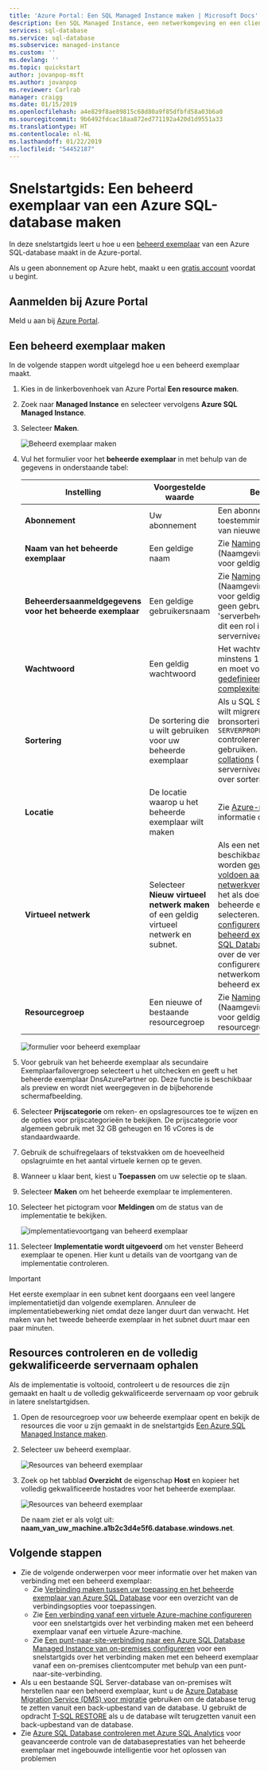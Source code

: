 ```yaml
---
title: 'Azure Portal: Een SQL Managed Instance maken | Microsoft Docs'
description: Een SQL Managed Instance, een netwerkomgeving en een client-VM maken om toegang te krijgen.
services: sql-database
ms.service: sql-database
ms.subservice: managed-instance
ms.custom: ''
ms.devlang: ''
ms.topic: quickstart
author: jovanpop-msft
ms.author: jovanpop
ms.reviewer: Carlrab
manager: craigg
ms.date: 01/15/2019
ms.openlocfilehash: a4e829f8ae89815c68d80a9f85dfbfd58a03b6a0
ms.sourcegitcommit: 9b6492fdcac18aa872ed771192a420d1d9551a33
ms.translationtype: HT
ms.contentlocale: nl-NL
ms.lasthandoff: 01/22/2019
ms.locfileid: "54452187"
---
```

# <a name="quickstart-create-an-azure-sql-database-managed-instance"></a>Snelstartgids: Een beheerd exemplaar van een Azure SQL-database maken

In deze snelstartgids leert u hoe u een [beheerd exemplaar](sql-database-managed-instance.md) van een Azure SQL-database maakt in de Azure-portal.

Als u geen abonnement op Azure hebt, maakt u een [gratis account](https://azure.microsoft.com/free/) voordat u begint.

## <a name="sign-in-to-the-azure-portal"></a>Aanmelden bij Azure Portal

Meld u aan bij [Azure Portal](https://portal.azure.com/).

## <a name="create-a-managed-instance"></a>Een beheerd exemplaar maken

In de volgende stappen wordt uitgelegd hoe u een beheerd exemplaar maakt.

1. Kies in de linkerbovenhoek van Azure Portal **Een resource maken**.
2. Zoek naar **Managed Instance** en selecteer vervolgens **Azure SQL Managed Instance**.
3. Selecteer **Maken**.

   ![Beheerd exemplaar maken](./media/sql-database-managed-instance-get-started/managed-instance-create.png)

4. Vul het formulier voor het **beheerde exemplaar** in met behulp van de gegevens in onderstaande tabel:

   | Instelling| Voorgestelde waarde | Beschrijving |
   | ------ | --------------- | ----------- |
   | **Abonnement** | Uw abonnement | Een abonnement met toestemming voor het maken van nieuwe resources. |
   |**Naam van het beheerde exemplaar**|Een geldige naam|Zie [Naming conventions](https://docs.microsoft.com/azure/architecture/best-practices/naming-conventions) (Naamgevingsconventies) voor geldige namen.|
   |**Beheerdersaanmeldgegevens voor het beheerde exemplaar**|Een geldige gebruikersnaam|Zie [Naming conventions](https://docs.microsoft.com/azure/architecture/best-practices/naming-conventions) (Naamgevingsconventies) voor geldige namen. Maak geen gebruik van 'serverbeheerder' aangezien dit een rol is die op serverniveau is gereserveerd.|
   |**Wachtwoord**|Een geldig wachtwoord|Het wachtwoord moet minstens 16 tekens lang zijn en moet voldoen aan de [gedefinieerde complexiteitsvereisten](../virtual-machines/windows/faq.md#what-are-the-password-requirements-when-creating-a-vm).|
   |**Sortering**|De sortering die u wilt gebruiken voor uw beheerde exemplaar|Als u SQL Server-databases wilt migreren, moet u de bronsortering `SELECT SERVERPROPERTY(N'Collation')` controleren en die waarde gebruiken. Zie [Server-level collations](https://docs.microsoft.com/sql/relational-databases/collations/set-or-change-the-server-collation) (Sorteringen op serverniveau) voor informatie over sorteringen.|
   |**Locatie**|De locatie waarop u het beheerde exemplaar wilt maken|Zie [Azure-regio's](https://azure.microsoft.com/regions/) voor informatie over regio's.|
   |**Virtueel netwerk**|Selecteer **Nieuw virtueel netwerk maken** of een geldig virtueel netwerk en subnet.| Als een netwerk/subnet niet beschikbaar is, moet het worden [gewijzigd om te voldoen aan de netwerkvereisten](sql-database-managed-instance-configure-vnet-subnet.md) voordat u het als doel voor het nieuwe beheerde exemplaar kunt selecteren. Zie [Een VNet configureren voor een beheerd exemplaar van Azure SQL Database](sql-database-managed-instance-connectivity-architecture.md) voor informatie over de vereisten voor het configureren van de netwerkomgeving voor een beheerd exemplaar. |
   |**Resourcegroep**|Een nieuwe of bestaande resourcegroep|Zie [Naming conventions](https://docs.microsoft.com/azure/architecture/best-practices/naming-conventions) (Naamgevingsconventies) voor geldige resourcegroepnamen.|

   ![formulier voor beheerd exemplaar](./media/sql-database-managed-instance-get-started/managed-instance-create-form.png)

5. Voor gebruik van het beheerde exemplaar als secundaire Exemplaarfailovergroep selecteert u het uitchecken en geeft u het beheerde exemplaar DnsAzurePartner op. Deze functie is beschikbaar als preview en wordt niet weergegeven in de bijbehorende schermafbeelding.
6. Selecteer **Prijscategorie** om reken- en opslagresources toe te wijzen en de opties voor prijscategorieën te bekijken. De prijscategorie voor algemeen gebruik met 32 GB geheugen en 16 vCores is de standaardwaarde.
7. Gebruik de schuifregelaars of tekstvakken om de hoeveelheid opslagruimte en het aantal virtuele kernen op te geven.
8. Wanneer u klaar bent, kiest u **Toepassen** om uw selectie op te slaan.  
9. Selecteer **Maken** om het beheerde exemplaar te implementeren.
10. Selecteer het pictogram voor **Meldingen** om de status van de implementatie te bekijken.

    ![implementatievoortgang van beheerd exemplaar](./media/sql-database-managed-instance-get-started/deployment-progress.png)

11. Selecteer **Implementatie wordt uitgevoerd** om het venster Beheerd exemplaar te openen. Hier kunt u details van de voortgang van de implementatie controleren.

> [!IMPORTANT]
> Het eerste exemplaar in een subnet kent doorgaans een veel langere implementatietijd dan volgende exemplaren. Annuleer de implementatiebewerking niet omdat deze langer duurt dan verwacht. Het maken van het tweede beheerde exemplaar in het subnet duurt maar een paar minuten.

## <a name="review-resources-and-retrieve-your-fully-qualified-server-name"></a>Resources controleren en de volledig gekwalificeerde servernaam ophalen

Als de implementatie is voltooid, controleert u de resources die zijn gemaakt en haalt u de volledig gekwalificeerde servernaam op voor gebruik in latere snelstartgidsen.

1. Open de resourcegroep voor uw beheerde exemplaar opent en bekijk de resources die voor u zijn gemaakt in de snelstartgids [Een Azure SQL Managed Instance maken](#create-a-managed-instance).

2. Selecteer uw beheerd exemplaar.

   ![Resources van beheerd exemplaar](./media/sql-database-managed-instance-get-started/resources.png)

3. Zoek op het tabblad **Overzicht** de eigenschap **Host** en kopieer het volledig gekwalificeerde hostadres voor het beheerde exemplaar.

   ![Resources van beheerd exemplaar](./media/sql-database-managed-instance-get-started/host-name.png)

   De naam ziet er als volgt uit: **naam_van_uw_machine.a1b2c3d4e5f6.database.windows.net**.

## <a name="next-steps"></a>Volgende stappen

- Zie de volgende onderwerpen voor meer informatie over het maken van verbinding met een beheerd exemplaar:
  - Zie [Verbinding maken tussen uw toepassing en het beheerde exemplaar van Azure SQL Database](sql-database-managed-instance-connect-app.md) voor een overzicht van de verbindingsopties voor toepassingen.
  - Zie [Een verbinding vanaf een virtuele Azure-machine configureren](sql-database-managed-instance-configure-vm.md) voor een snelstartgids over het verbinding maken met een beheerd exemplaar vanaf een virtuele Azure-machine.
  - Zie [Een punt-naar-site-verbinding naar een Azure SQL Database Managed Instance van on-premises configureren](sql-database-managed-instance-configure-p2s.md) voor een snelstartgids over het verbinding maken met een beheerd exemplaar vanaf een on-premises clientcomputer met behulp van een punt-naar-site-verbinding.
- Als u een bestaande SQL Server-database van on-premises wilt herstellen naar een beheerd exemplaar, kunt u de [Azure Database Migration Service (DMS) voor migratie](../dms/tutorial-sql-server-to-managed-instance.md) gebruiken om de database terug te zetten vanuit een back-upbestand van de database. U gebruikt de opdracht [T-SQL RESTORE](sql-database-managed-instance-get-started-restore.md) als u de database wilt terugzetten vanuit een back-upbestand van de database.
- Zie [Azure SQL Database controleren met Azure SQL Analytics](../azure-monitor/insights/azure-sql.md) voor geavanceerde controle van de databaseprestaties van het beheerde exemplaar met ingebouwde intelligentie voor het oplossen van problemen
